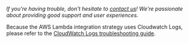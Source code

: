 *If you're having trouble, don't hesitate to [contact us](mailto:support@timber.io)! We're passionate about providing good support and user experiences.*

Because the AWS Lambda integration strategy uses Cloudwatch Logs, please refer to the [CloudWatch Logs troubleshooting guide](/docs/platforms/aws-cloudwatch-logs/troubleshooting).
